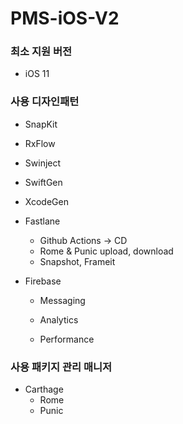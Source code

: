 # PMS-iOS-V2

### 최소 지원 버전

- iOS 11

### 사용 디자인패턴

- SnapKit

- RxFlow

- Swinject

- SwiftGen

- XcodeGen

- Fastlane

  - Github Actions -> CD
  - Rome & Punic upload, download
  - Snapshot, Frameit

- Firebase

  - Messaging

  - Analytics
  - Performance

### 사용 패키지 관리 매니저

- Carthage
  - Rome
  - Punic